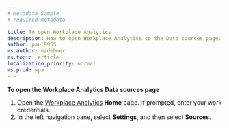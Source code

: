 ```yaml
---
# Metadata Sample
# required metadata

title: To open Workplace Analytics
description: How to open Workplace Analytics to the Data sources page.
author: paul9955
ms.author: madehmer
ms.topic: article
localization_priority: normal 
ms.prod: wpa
---
```


**To open the Workplace Analytics Data sources page** 

1. Open the [Workplace Analytics](https://workplaceanalytics.office.com) **Home** page. If prompted, enter your work credentials.
2. In the left navigation pane, select **Settings**, and then select **Sources**.
